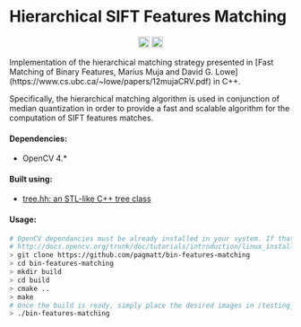# Hierarchical SIFT Features Matching
<p align="center">
    <img src="https://travis-ci.com/pagmatt/bin-features-matching.svg?branch=master"
        height="20">
    <img src="https://img.shields.io/badge/License-GPL%20v3-yellow.svg"
        height="20">
</p>
Implementation of the hierarchical matching strategy presented in [Fast Matching of Binary Features, Marius Muja and David G. Lowe](https://www.cs.ubc.ca/~lowe/papers/12mujaCRV.pdf) in C++. 

Specifically, the hierarchical matching algorithm is used in conjunction of median quantization in order to provide a fast and scalable algorithm for the computation of SIFT features matches.

#### Dependencies:
* OpenCV 4.*

#### Built using:
* [tree.hh: an STL-like C++ tree class](https://github.com/kpeeters/tree.hh)

#### Usage:

```bash
# OpenCV dependancies must be already installed in your system. If that is not the case, please follow
# http://docs.opencv.org/trunk/doc/tutorials/introduction/linux_install/linux_install.html for detailed instructions on how to install them
> git clone https://github.com/pagmatt/bin-features-matching
> cd bin-features-matching
> mkdir build
> cd build
> cmake ..
> make
# Once the build is ready, simply place the desired images in /testing_dataset and run via:
> ./bin-features-matching
```
